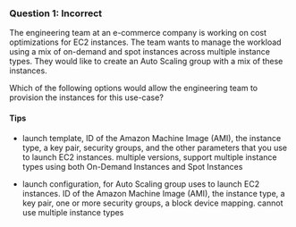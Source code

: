 ### Question 1: Incorrect
The engineering team at an e-commerce company is working on cost optimizations for EC2 instances. The team wants to manage the workload using a mix of on-demand and spot instances across multiple instance types. They would like to create an Auto Scaling group with a mix of these instances.

Which of the following options would allow the engineering team to provision the instances for this use-case?

#### Tips
- launch template, 
ID of the Amazon Machine Image (AMI), 
the instance type, 
a key pair, 
security groups, 
and the other parameters that you use to launch EC2 instances. 
multiple versions,
support multiple instance types using both On-Demand Instances and Spot Instances

- launch configuration, 
for Auto Scaling group uses to launch EC2 instances.
ID of the Amazon Machine Image (AMI), 
the instance type, 
a key pair, 
one or more security groups,
a block device mapping.
cannot use multiple instance types